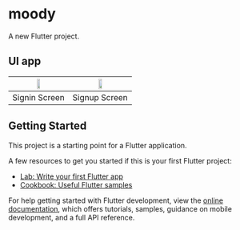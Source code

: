 # moody

A new Flutter project.

## UI app
| <img src="https://github.com/bmyaye/Mood-Tracker-Frontend/blob/develop/signin.png" height=25%> | <img src="https://github.com/bmyaye/Mood-Tracker-Frontend/blob/develop/signup.png" height=25%> |
| :------------: | :------------: |
| Signin Screen | Signup Screen | 

## Getting Started

This project is a starting point for a Flutter application.

A few resources to get you started if this is your first Flutter project:

- [Lab: Write your first Flutter app](https://docs.flutter.dev/get-started/codelab)
- [Cookbook: Useful Flutter samples](https://docs.flutter.dev/cookbook)

For help getting started with Flutter development, view the
[online documentation](https://docs.flutter.dev/), which offers tutorials,
samples, guidance on mobile development, and a full API reference.
